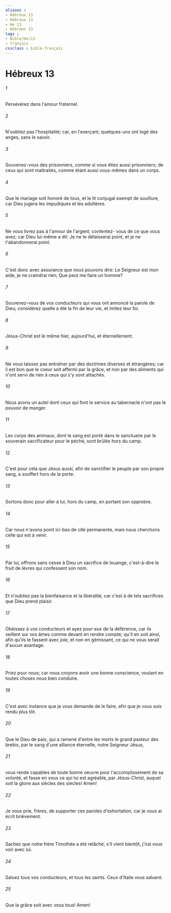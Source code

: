 ```yaml
---
aliases : 
- Hébreux 13
- Hébreux 13
- He 13
- Hebrews 13
tags : 
- Bible/He/13
- français
cssclass : bible-français
---
```


# Hébreux 13

###### 1
Persévérez dans l'amour fraternel.
###### 2
N'oubliez pas l'hospitalité; car, en l'exerçant, quelques-uns ont logé des anges, sans le savoir.
###### 3
Souvenez-vous des prisonniers, comme si vous étiez aussi prisonniers; de ceux qui sont maltraités, comme étant aussi vous-mêmes dans un corps.
###### 4
Que le mariage soit honoré de tous, et le lit conjugal exempt de souillure, car Dieu jugera les impudiques et les adultères.
###### 5
Ne vous livrez pas à l'amour de l'argent; contentez- vous de ce que vous avez; car Dieu lui-même a dit: Je ne te délaisserai point, et je ne t'abandonnerai point.
###### 6
C'est donc avec assurance que nous pouvons dire: Le Seigneur est mon aide, je ne craindrai rien; Que peut me faire un homme?
###### 7
Souvenez-vous de vos conducteurs qui vous ont annoncé la parole de Dieu; considérez quelle a été la fin de leur vie, et imitez leur foi.
###### 8
Jésus-Christ est le même hier, aujourd'hui, et éternellement.
###### 9
Ne vous laissez pas entraîner par des doctrines diverses et étrangères; car il est bon que le coeur soit affermi par la grâce, et non par des aliments qui n'ont servi de rien à ceux qui s'y sont attachés.
###### 10
Nous avons un autel dont ceux qui font le service au tabernacle n'ont pas le pouvoir de manger.
###### 11
Les corps des animaux, dont le sang est porté dans le sanctuaire par le souverain sacrificateur pour le péché, sont brûlés hors du camp.
###### 12
C'est pour cela que Jésus aussi, afin de sanctifier le peuple par son propre sang, a souffert hors de la porte.
###### 13
Sortons donc pour aller à lui, hors du camp, en portant son opprobre.
###### 14
Car nous n'avons point ici-bas de cité permanente, mais nous cherchons celle qui est à venir.
###### 15
Par lui, offrons sans cesse à Dieu un sacrifice de louange, c'est-à-dire le fruit de lèvres qui confessent son nom.
###### 16
Et n'oubliez pas la bienfaisance et la libéralité, car c'est à de tels sacrifices que Dieu prend plaisir.
###### 17
Obéissez à vos conducteurs et ayez pour eux de la déférence, car ils veillent sur vos âmes comme devant en rendre compte; qu'il en soit ainsi, afin qu'ils le fassent avec joie, et non en gémissant, ce qui ne vous serait d'aucun avantage.
###### 18
Priez pour nous; car nous croyons avoir une bonne conscience, voulant en toutes choses nous bien conduire.
###### 19
C'est avec instance que je vous demande de le faire, afin que je vous sois rendu plus tôt.
###### 20
Que le Dieu de paix, qui a ramené d'entre les morts le grand pasteur des brebis, par le sang d'une alliance éternelle, notre Seigneur Jésus,
###### 21
vous rende capables de toute bonne oeuvre pour l'accomplissement de sa volonté, et fasse en vous ce qui lui est agréable, par Jésus-Christ, auquel soit la gloire aux siècles des siècles! Amen!
###### 22
Je vous prie, frères, de supporter ces paroles d'exhortation, car je vous ai écrit brièvement.
###### 23
Sachez que notre frère Timothée a été relâché; s'il vient bientôt, j'irai vous voir avec lui.
###### 24
Saluez tous vos conducteurs, et tous les saints. Ceux d'Italie vous saluent.
###### 25
Que la grâce soit avec vous tous! Amen!
